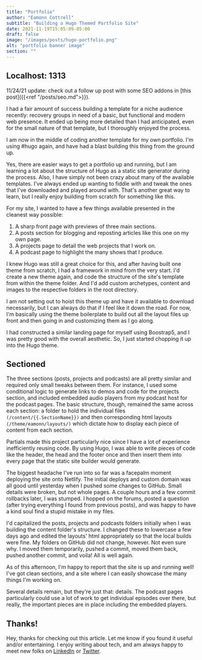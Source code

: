 ```yaml
---
title: "Portfolio"
author: "Eamonn Cottrell"
subtitle: "Building a Hugo Themed Portfolio Site"
date: 2021-11-19T15:05:09-05:00
draft: false
image: "/images/posts/hugo-portfolio.png"
alt: "portfolio banner image"
section: ""
---
```

## Localhost: 1313

11/24/21 update: check out a follow up post with some SEO addons in [this post]({{<ref "/posts/seo.md">}}).

I had a fair amount of success building a template for a niche audience recently: recovery groups in need of a basic, but functional and modern web presence. It ended up being more detailed than I had anticipated, even for the small nature of that template, but I thoroughly enjoyed the process.

I am now in the middle of coding another template for my own portfolio. I'm using #hugo again, and have had a blast building this thing from the ground up.

Yes, there are easier ways to get a portfolio up and running, but I am learning a lot about the structure of Hugo as a static site generator during the process. Also, I have simply not been crazy about many of the available templates. I've always ended up wanting to fiddle with and tweak the ones that I've downloaded and played around with. That's another great way to learn, but I really enjoy building from scratch for something like this.

For my site, I wanted to have a few things available presented in the cleanest way possible:

1. A sharp front page with previews of three main sections.
1. A posts section for blogging and reposting articles like this one on my own page.
1. A projects page to detail the web projects that I work on.
1. A podcast page to highlight the many shows that I produce.

I knew Hugo was still a great choice for this, and after having built one theme from scratch, I had a framework in mind from the very start. I'd create a new theme again, and code the structure of the site's template from within the theme folder. And I'd add custom archetypes, content and images to the respective folders in the root directory.

I am not setting out to hoist this theme up and have it available to download necessarily, but I can always do that if I feel like it down the road. For now, I'm basically using the theme boilerplate to build out all the layout files up front and then going in and customizing them as I go along.

I had constructed a similar landing page for myself using Boostrap5, and I was pretty good with the overall aesthetic. So, I just started chopping it up into the Hugo theme. 

## Sectioned

The three sections (posts, projects and podcasts) are all pretty similar and required only small tweaks between them. For instance, I used some conditional logic to generate links to demos and code for the projects section, and included embedded audio players from my podcast host for the podcast pages. The basic structure, though, remained the same across each section: a folder to hold the individual files ```(/content/{{.SectionName}})``` and then corresponding html layouts ```(/theme/eamonn/layouts/)``` which dictate how to display each piece of content from each section.

Partials made this project particularly nice since I have a lot of experience inefficiently reusing code. By using Hugo, I was able to write pieces of code like the header, the head and the footer once and then insert them into every page that the static site builder would generate.

The biggest headache I've run into so far was a facepalm moment deploying the site onto Netlify. The initial deploys and custom domain was all good until yesterday when I pushed some changes to GitHub. Small details were broken, but not whole pages. A couple hours and a few commit rollbacks later, I was stumped. I hopped on the forums, posted a question (after trying everything I found from previous posts), and was happy to have a kind soul find a stupid mistake in my files.

I'd capitalized the posts, projects and podcasts folders initially when I was building the content folder's structure. I changed these to lowercase a few days ago and edited the layouts' html appropriately so that the local builds were fine. My folders on GitHub did not change, however. Not even sure why. I moved them temporarily, pushed a commit, moved them back, pushed another commit, and voila! All is well again.

As of this afternoon, I'm happy to report that the site is up and running well! I've got clean sections, and a site where I can easily showcase the many things I'm working on.

Several details remain, but they're just that: details. The podcast pages particularly could use a lot of work to get individual episodes over there, but really, the important pieces are in place including the embedded players.

## Thanks!

Hey, thanks for checking out this article. Let me know if you found it useful and/or entertaining. I enjoy writing about tech, and am always happy to meet new folks on [LinkedIn](https://linkedin.com/in/EamonnCottrell) or [Twitter](https://twitter.com/EamonnCottrell).